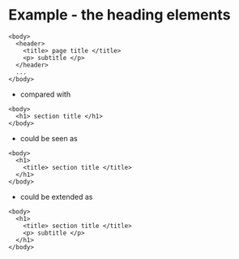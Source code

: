 
<!-- ======================================================================= -->
# Example - the heading elements

```
<body>
  <header>
    <title> page title </title>
    <p> subtitle </p>
  </header>
  ...
</body>
```

- compared with

```
<body>
  <h1> section title </h1>
</body>
```

- could be seen as

```
<body>
  <h1>
    <title> section title </title>
  </h1>
</body>
```

- could be extended as

```
<body>
  <h1>
    <title> section title </title>
    <p> subtitle </p>
  </h1>
</body>
```
